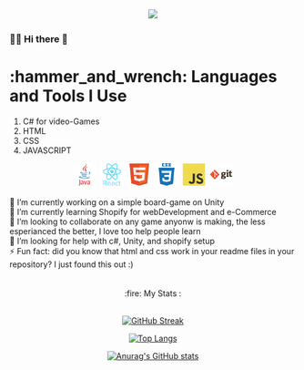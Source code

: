 
<div id="header" align="center">
  <img src="https://media.giphy.com/media/M9gbBd9nbDrOTu1Mqx/giphy.gif" width="100"/>
</div>

### :man_technologist: Hi there 👋

<div style="display=flex">
  <h1>:hammer_and_wrench: Languages and Tools I Use</h1>
  <ol>
    <li>C# for video-Games</li>
    <li>HTML</li>
    <li>CSS</li>
    <li>JAVASCRIPT</li>
  </ol>
  <div align="center" margin="200px">
  <img src="https://github.com/devicons/devicon/blob/master/icons/java/java-original-wordmark.svg" title="Java" alt="Java" width="40" height="40"/>&nbsp;
  <img src="https://github.com/devicons/devicon/blob/master/icons/react/react-original-wordmark.svg" title="React" alt="React" width="40" height="40"/>&nbsp;
  <img src="https://github.com/devicons/devicon/blob/master/icons/html5/html5-original.svg" title="HTML5" alt="HTML" width="40" height="40"/>&nbsp;
    <img src="https://github.com/devicons/devicon/blob/master/icons/css3/css3-plain-wordmark.svg"  title="CSS3" alt="CSS" width="40" height="40"/>&nbsp;
  <img src="https://github.com/devicons/devicon/blob/master/icons/javascript/javascript-original.svg" title="JavaScript" alt="JavaScript" width="40" height="40"/>&nbsp;
  <img src="https://github.com/devicons/devicon/blob/master/icons/git/git-original-wordmark.svg" title="Git" **alt="Git" width="40" height="40"/>
</div>
  <br>
</div>
🔭 I’m currently working on a simple board-game on Unity<br>
🌱 I’m currently learning Shopify for webDevelopment and e-Commerce<br>
👯 I’m looking to collaborate on any game anyonw is making, the less esperianced the better, I love too help people learn<br>
🤔 I’m looking for help with c#, Unity, and shopify setup<br>
⚡ Fun fact: did you know that html and css work in your readme files in your repository? I just found this out :)

<div align="center">
  <br><br>
  :fire: My Stats :
  <br>
  <br>
  
[![GitHub Streak](http://github-readme-streak-stats.herokuapp.com?user=rjazzJohnson&theme=tokyonight&mode=weekly)](https://git.io/streak-stats)
  
  [![Top Langs](https://github-readme-stats.vercel.app/api/top-langs/?username=rjazzJohnson&langs_count=8&layout=compact&theme=synthwave)](https://github.com/anuraghazra/github-readme-stats)
  
  [![Anurag's GitHub stats](https://github-readme-stats.vercel.app/api?username=rjazzJohnson&theme=synthwave)](https://github.com/anuraghazra/github-readme-stats)
  
</div>



<!--
**rjazzJohnson/rjazzJohnson** is a ✨ _special_ ✨ repository because its `README.md` (this file) appears on your GitHub profile.

Here are some ideas to get you started:

- 🔭 I’m currently working on ...
- 🌱 I’m currently learning ...
- 👯 I’m looking to collaborate on ...
- 🤔 I’m looking for help with ...
- 💬 Ask me about ...
- 📫 How to reach me: ...
- 😄 Pronouns: ...
- ⚡ Fun fact: ...
-->
